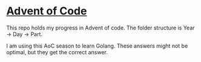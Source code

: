 [Advent of Code](https://adventofcode.com)
================

This repo holds my progress in Advent of code.  The folder structure is Year -> Day -> Part.

I am using this AoC season to learn Golang.  These answers might not be optimal, but they get the correct answer.
